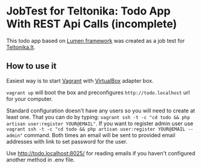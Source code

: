 # JobTest for Teltonika: Todo App With REST Api Calls (incomplete)

This todo app based on [Lumen framework](https://lumen.laravel.com) was created as a job test for [Teltonika.lt](https://teltonika.lt).

## How to use it

Easiest way is to start [Vagrant](https://www.vagrantup.com) with [VirtualBox](https://www.virtualbox.org) adapter box.

`vagrant up` will boot the box and preconfigures `http://todo.localhost` url for your computer.

Standard configuration doesn't have any users so you will need to create at least one. That you can do by typing: `vagrant ssh -t -c "cd todo && php artisan user:register YOUR@EMAIL"`. If you want to register admin user use `vagrant ssh -t -c "cd todo && php artisan user:register YOUR@EMAIL --admin"` command. Both times an email will be sent to provided email addresses with link to set password for the user. 

Use http://todo.localhost:8025/ for reading emails if you haven't configured another method in .env file.
